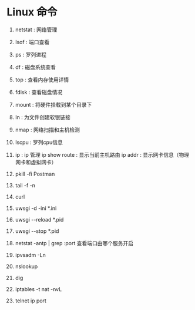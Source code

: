 # Linux 命令

1. netstat  : 网络管理
2. lsof     : 端口查看
3. ps       : 罗列进程
4. df       : 磁盘系统查看
5. top      : 查看内存使用详情
6. fdisk    : 查看磁盘情况
7. mount    : 将硬件挂载到某个目录下
8. ln       : 为文件创建软银链接
9. nmap     : 网络扫描和主机检测
10. lscpu   : 罗列cpu信息
11. ip      : ip 管理
    ip show route : 显示当前主机路由
    ip addr       : 显示网卡信息（物理网卡和虚拟网卡）

12. pkill -fi Postman

13. tail -f -n

14. curl
15. uwsgi -d -ini *.ini
16. uwsgi --reload *.pid
17. uwsgi --stop *.pid

18. netstat -antp | grep :port 查看端口由哪个服务开启

19. ipvsadm -Ln
20. nslookup
21. dig
22. iptables -t nat -nvL
23. telnet ip port
